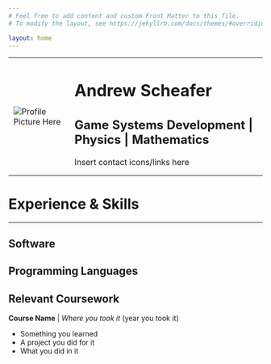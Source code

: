 ```yaml
---
# Feel free to add content and custom Front Matter to this file.
# To modify the layout, see https://jekyllrb.com/docs/themes/#overriding-theme-defaults

layout: home
---
```


<!-- Profile Block -->
<table style="border-collapse: collapse; border: none;">
  <tr style="border: none;">
    <td style="border: none; padding: 0 10px;">
      <!-- Insert picture of yourself here -->
      <img src="https://via.placeholder.com/150" alt="Profile Picture Here">
    </td>
    <td style="border: none; padding: 0 10px;">
      <h1> Andrew Scheafer </h1>
      <!-- Put what you want to do here... physics? Game development? Math? Up to you-->
      <h2> Game Systems Development | Physics | Mathematics</h2>
      <!-- LinkedIn, GitHub, Itch.io, Professional Discord, all the things -->
      <p> Insert contact icons/links here</p>
    </td>
  </tr>
</table>

# Experience & Skills
<!-- BTW, don't skip out on all the soft skills because those are SUPER important-->
---
## Software
<!-- Unreal Engine (Post-processing, interactive systems design, shader design, gameplay design, all the things) -->
<!--        Mention relevant projects you have done in it and what you did for those projects -->

<!-- Solid Works -->

<!-- Visual Studio and all the other IDEs -- super important to include -->

## Programming Languages
<!-- Python, Matplot, C++, all the things-->

## Relevant Coursework
<!-- Any relevant classes that you can think of for game development or anything else -->

**Course Name** | *Where you took it* (year you took it)
* Something you learned
* A project you did for it
* What you did in it